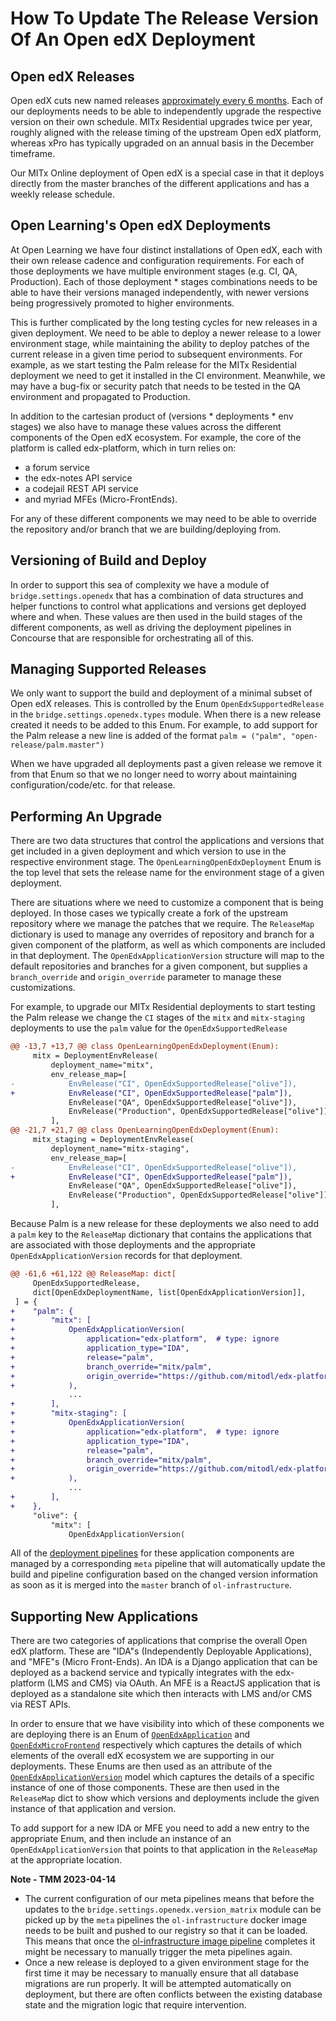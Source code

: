 # How To Update The Release Version Of An Open edX Deployment

## Open edX Releases
Open edX cuts new named releases [approximately every 6
months](https://openedx.atlassian.net/wiki/spaces/COMM/pages/3613392957/Open+edX+release+schedule). Each
of our deployments needs to be able to independently upgrade the respective version on
their own schedule. MITx Residential upgrades twice per year, roughly aligned with the
release timing of the upstream Open edX platform, whereas xPro has typically upgraded on
an annual basis in the December timeframe.

Our MITx Online deployment of Open edX is a special case in that it deploys directly
from the master branches of the different applications and has a weekly release
schedule.

## Open Learning's Open edX Deployments
At Open Learning we have four distinct installations of Open edX, each with their own
release cadence and configuration requirements. For each of those deployments we have
multiple environment stages (e.g. CI, QA, Production). Each of those deployment * stages
combinations needs to be able to have their versions managed independently, with newer
versions being progressively promoted to higher environments.

This is further complicated by the long testing cycles for new releases in a given
deployment. We need to be able to deploy a newer release to a lower environment stage,
while maintaining the ability to deploy patches of the current release in a given time
period to subsequent environments. For example, as we start testing the Palm release for
the MITx Residential deployment we need to get it installed in the CI
environment. Meanwhile, we may have a bug-fix or security patch that needs to be tested
in the QA environment and propagated to Production.

In addition to the cartesian product of (versions * deployments * env stages) we also
have to manage these values across the different components of the Open edX
ecosystem. For example, the core of the platform is called edx-platform, which in turn
relies on:
- a forum service
- the edx-notes API service
- a codejail REST API service
- and myriad MFEs (Micro-FrontEnds).

For any of these different components we may need to be able to override the repository
and/or branch that we are building/deploying from.

## Versioning of Build and Deploy
In order to support this sea of complexity we have a module of `bridge.settings.openedx`
that has a combination of data structures and helper functions to control what
applications and versions get deployed where and when. These values are then used in the
build stages of the different components, as well as driving the deployment pipelines in
Concourse that are responsible for orchestrating all of this.

## Managing Supported Releases
We only want to support the build and deployment of a minimal subset of Open edX
releases. This is controlled by the Enum `OpenEdxSupportedRelease` in the
`bridge.settings.openedx.types` module. When there is a new release created it needs to
be added to this Enum.  For example, to add support for the Palm release a new line is
added of the format `palm = ("palm", "open-release/palm.master")`

When we have upgraded all deployments past a given release we remove it from that Enum
so that we no longer need to worry about maintaining configuration/code/etc. for that
release.

## Performing An Upgrade
There are two data structures that control the applications and versions that get
included in a given deployment and which version to use in the respective environment
stage. The `OpenLearningOpenEdxDeployment` Enum is the top level that sets the release
name for the environment stage of a given deployment.

There are situations where we need to customize a component that is being deployed. In
those cases we typically create a fork of the upstream repository where we manage the
patches that we require. The `ReleaseMap` dictionary is used to manage any overrides of
repository and branch for a given component of the platform, as well as which components
are included in that deployment. The `OpenEdxApplicationVersion` structure will map to
the default repositories and branches for a given component, but supplies a
`branch_override` and `origin_override` parameter to manage these customizations.

For example, to upgrade our MITx Residential deployments to start testing the Palm
release we change the `CI` stages of the `mitx` and `mitx-staging` deployments to use
the `palm` value for the `OpenEdxSupportedRelease`

```diff
@@ -13,7 +13,7 @@ class OpenLearningOpenEdxDeployment(Enum):
     mitx = DeploymentEnvRelease(
         deployment_name="mitx",
         env_release_map=[
-            EnvRelease("CI", OpenEdxSupportedRelease["olive"]),
+            EnvRelease("CI", OpenEdxSupportedRelease["palm"]),
             EnvRelease("QA", OpenEdxSupportedRelease["olive"]),
             EnvRelease("Production", OpenEdxSupportedRelease["olive"]),
         ],
@@ -21,7 +21,7 @@ class OpenLearningOpenEdxDeployment(Enum):
     mitx_staging = DeploymentEnvRelease(
         deployment_name="mitx-staging",
         env_release_map=[
-            EnvRelease("CI", OpenEdxSupportedRelease["olive"]),
+            EnvRelease("CI", OpenEdxSupportedRelease["palm"]),
             EnvRelease("QA", OpenEdxSupportedRelease["olive"]),
             EnvRelease("Production", OpenEdxSupportedRelease["olive"]),
         ],
```

Because Palm is a new release for these deployments we also need to add a `palm` key to
the `ReleaseMap` dictionary that contains the applications that are associated with
those deployments and the appropriate `OpenEdxApplicationVersion` records for that
deployment.

```diff
@@ -61,6 +61,122 @@ ReleaseMap: dict[
     OpenEdxSupportedRelease,
     dict[OpenEdxDeploymentName, list[OpenEdxApplicationVersion]],
 ] = {
+    "palm": {
+        "mitx": [
+            OpenEdxApplicationVersion(
+                application="edx-platform",  # type: ignore
+                application_type="IDA",
+                release="palm",
+                branch_override="mitx/palm",
+                origin_override="https://github.com/mitodl/edx-platform",
+            ),
             ...
+        ],
+        "mitx-staging": [
+            OpenEdxApplicationVersion(
+                application="edx-platform",  # type: ignore
+                application_type="IDA",
+                release="palm",
+                branch_override="mitx/palm",
+                origin_override="https://github.com/mitodl/edx-platform",
+            ),
             ...
+        ],
+    },
     "olive": {
         "mitx": [
             OpenEdxApplicationVersion(
```

All of the [deployment
pipelines](https://github.com/mitodl/ol-infrastructure/blob/main/src/concourse/pipelines/open_edx/)
for these application components are managed by a corresponding `meta` pipeline that
will automatically update the build and pipeline configuration based on the changed
version information as soon as it is merged into the `master` branch of
`ol-infrastructure`.

## Supporting New Applications
There are two categories of applications that comprise the overall Open edX
platform. These are "IDA"s (Independently Deployable Applications), and "MFE"s (Micro
Front-Ends). An IDA is a Django application that can be deployed as a backend service
and typically integrates with the edx-platform (LMS and CMS) via OAuth. An MFE is a
ReactJS application that is deployed as a standalone site which then interacts with LMS
and/or CMS via REST APIs.

In order to ensure that we have visibility into which of these components we are
deploying there is an Enum of
[`OpenEdxApplication`](https://github.com/mitodl/ol-infrastructure/blob/main/src/bridge/settings/openedx/types.py#L7)
and
[`OpenEdxMicroFrontend`](https://github.com/mitodl/ol-infrastructure/blob/main/src/bridge/settings/openedx/types.py#L25)
respectively which captures the details of which elements of the overall edX ecosystem
we are supporting in our deployments. These Enums are then used as an attribute of the
[`OpenEdxApplicationVersion`](https://github.com/mitodl/ol-infrastructure/blob/main/src/bridge/settings/openedx/types.py#L121)
model which captures the details of a specific instance of one of those
components. These are then used in the `ReleaseMap` dict to show which versions and
deployments include the given instance of that application and version.

To add support for a new IDA or MFE you need to add a new entry to the appropriate Enum,
and then include an instance of an `OpenEdxApplicationVersion` that points to that
application in the `ReleaseMap` at the appropriate location.

**Note - TMM 2023-04-14**

- The current configuration of our meta pipelines means that before the updates to the
  `bridge.settings.openedx.version_matrix` module can be picked up by the `meta`
  pipelines the `ol-infrastructure` docker image needs to be built and pushed to our
  registry so that it can be loaded. This means that once the [ol-infrastructure image
  pipeline](https://cicd.odl.mit.edu/teams/main/pipelines/ol-infrastructure-docker-container)
  completes it might be necessary to manually trigger the meta pipelines again.
- Once a new release is deployed to a given environment stage for the first time it may
  be necessary to manually ensure that all database migrations are run properly. It will
  be attempted automatically on deployment, but there are often conflicts between the
  existing database state and the migration logic that require intervention.
